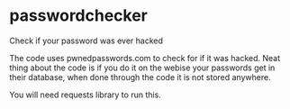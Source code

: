 # passwordchecker
Check if your password was ever hacked

The code uses pwnedpasswords.com to check for if it was hacked.
Neat thing about the code is if you do it on the webise your passwords get in their database, when done through the code it is not stored anywhere.

You will need requests library to run this.
